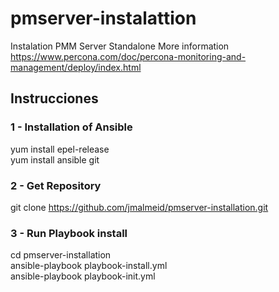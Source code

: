 # pmserver-instalattion
Instalation PMM Server Standalone
More information https://www.percona.com/doc/percona-monitoring-and-management/deploy/index.html

## Instrucciones

### 1 - Installation of Ansible
 yum install epel-release <br/>
 yum install ansible git <br/>

### 2 - Get Repository
 git clone https://github.com/jmalmeid/pmserver-installation.git <br/>

### 3 - Run Playbook install
 cd pmserver-installation <br/>
 ansible-playbook playbook-install.yml <br/>
 ansible-playbook playbook-init.yml <br/>
